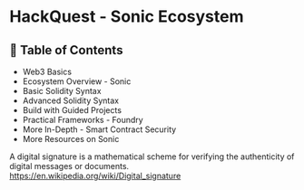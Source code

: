 # HackQuest - Sonic Ecosystem

## 📄 Table of Contents

- Web3 Basics
- Ecosystem Overview - Sonic
- Basic Solidity Syntax
- Advanced Solidity Syntax
- Build with Guided Projects
- Practical Frameworks - Foundry
- More In-Depth - Smart Contract Security
- More Resources on Sonic

A digital signature is a mathematical scheme for verifying the authenticity of digital messages or documents.
https://en.wikipedia.org/wiki/Digital_signature

